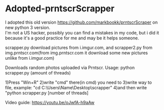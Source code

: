 # Adopted-prntscrScrapper
I adopted this old version https://github.com/markbookk/prntscrScraper on new python 3 version.\
I'm not a US hacker, possibly you can find a mistakes in my code, 
but i did it because it's a good practice for me and may be it helps someone.

scrapper.py download pictures from i.imgur.com, and scrapper2.py from img.prntscr.com(from img.prntscr.com it download some new pictures unlike from i.imgur.com)

Downloads random photos uploaded via Prntscr.
Usage: python scrapper.py (amount of threads)

1)Press "Win+R" 2)write "cmd" there(in cmd) you need to 3)write way to file, example: "cd C:\Users\Name\Desktop\scrapper" 4)and then write "python scrapper.py [number of threads]

Video guide: https://youtu.be/oJwfA-h9aAw

